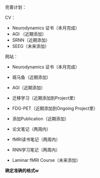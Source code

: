 完善计划：

CV：

- Neurodynamics 证书（本月完成）
- AGI （近期添加）
- SRNN（近期添加）
- SEEG（未来添加）

网站：

- Neurodynamics 证书（本月完成）

- 斑马鱼（近期添加）
- AGI（近期添加）
- 迁移学习（近期添加到Project里）
- FDG-PET（近期添加到Ongoing Project里）
- 添加Publication（近期添加）
- 论文笔记（两周内）

- fMRI读书笔记（两周内）
- RNN学习笔记（两周内）

- Laminar fMRI Course（未来添加）

**确定准确的格式w**